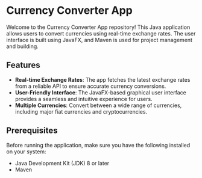 # Currency Converter App

Welcome to the Currency Converter App repository! This Java application allows users to convert currencies using real-time exchange rates. The user interface is built using JavaFX, and Maven is used for project management and building.

## Features

- **Real-time Exchange Rates**: The app fetches the latest exchange rates from a reliable API to ensure accurate currency conversions.
- **User-Friendly Interface**: The JavaFX-based graphical user interface provides a seamless and intuitive experience for users.
- **Multiple Currencies**: Convert between a wide range of currencies, including major fiat currencies and cryptocurrencies.

## Prerequisites

Before running the application, make sure you have the following installed on your system:

- Java Development Kit (JDK) 8 or later
- Maven